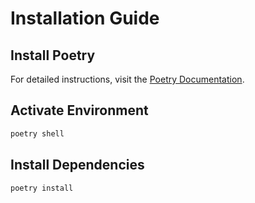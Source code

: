 # Installation Guide

## Install Poetry

For detailed instructions, visit the [Poetry Documentation](https://python-poetry.org/docs/).

## Activate Environment

```sh
poetry shell
```

## Install Dependencies

```sh
poetry install
```
